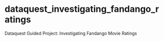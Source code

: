 # dataquest_investigating_fandango_ratings
Dataquest Guided Project: Investigating Fandango Movie Ratings
